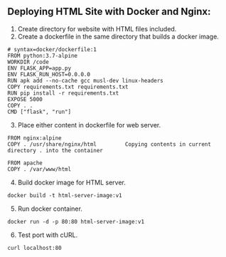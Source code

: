 ## Deploying HTML Site with Docker and Nginx:
1. Create directory for website with HTML files included.
2. Create a dockerfile in the same directory that builds a docker image.

```
# syntax=docker/dockerfile:1
FROM python:3.7-alpine
WORKDIR /code
ENV FLASK_APP=app.py
ENV FLASK_RUN_HOST=0.0.0.0
RUN apk add --no-cache gcc musl-dev linux-headers
COPY requirements.txt requirements.txt
RUN pip install -r requirements.txt
EXPOSE 5000
COPY . .
CMD ["flask", "run"]
```


3. Place either content in dockerfile for web server.

``` 
FROM nginx:alpine
COPY . /usr/share/nginx/html         Copying contents in current directory . into the container

FROM apache
COPY . /var/www/html
```
4. Build docker image for HTML server.

```
docker build -t html-server-image:v1
```

5. Run docker container.

```
docker run -d -p 80:80 html-server-image:v1
```
6. Test port with cURL.

```
curl localhost:80
```
